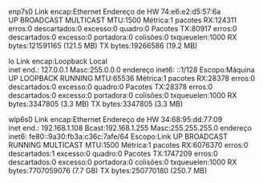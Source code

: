 
enp7s0    Link encap:Ethernet  Endereço de HW 74:e6:e2:d5:57:6a  
          UP BROADCAST MULTICAST  MTU:1500  Métrica:1
          pacotes RX:124311 erros:0 descartados:0 excesso:0 quadro:0
          Pacotes TX:80917 erros:0 descartados:0 excesso:0 portadora:0
          colisões:0 txqueuelen:1000 
          RX bytes:121591165 (121.5 MB) TX bytes:19266586 (19.2 MB)

lo        Link encap:Loopback Local  
          inet end.: 127.0.0.1  Masc:255.0.0.0
          endereço inet6: ::1/128 Escopo:Máquina
          UP LOOPBACK RUNNING  MTU:65536  Métrica:1
          pacotes RX:28378 erros:0 descartados:0 excesso:0 quadro:0
          Pacotes TX:28378 erros:0 descartados:0 excesso:0 portadora:0
          colisões:0 txqueuelen:1000 
          RX bytes:3347805 (3.3 MB) TX bytes:3347805 (3.3 MB)

wlp6s0    Link encap:Ethernet  Endereço de HW 34:68:95:dd:77:09  
          inet end.: 192.168.1.108  Bcast:192.168.1.255  Masc:255.255.255.0
          endereço inet6: fe80::9a30:fb3a:c36c:7afe/64 Escopo:Link
          UP BROADCAST RUNNING MULTICAST  MTU:1500  Métrica:1
          pacotes RX:6076370 erros:0 descartados:1 excesso:0 quadro:0
          Pacotes TX:1747209 erros:0 descartados:0 excesso:0 portadora:0
          colisões:0 txqueuelen:1000 
          RX bytes:7707059076 (7.7 GB) TX bytes:250770180 (250.7 MB)

